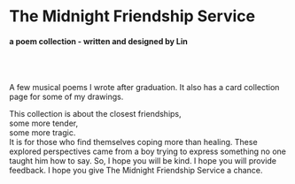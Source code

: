 # The Midnight Friendship Service
#### a poem collection - written and designed by Lin

<br>
<br>

A few musical poems I wrote after graduation. It also has a card collection page for some of my drawings. 

This collection is about the closest friendships, <br>
some more tender, <br>
some more tragic. <br>
It is for those who find themselves coping more than healing. These explored perspectives came from a boy trying to express something no one taught him how to say. So, I hope you will be kind. I hope you will provide feedback. I hope you give The Midnight Friendship Service a chance. 

